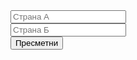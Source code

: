 <!DOCTYPE html>

<html lang="en" xmlns="http://www.w3.org/1999/xhtml">
<head>
    <meta charset="utf-8" />
    <title>Цена за комарник</title>
    <meta name="viewport" content="width=device-width, initial-scale=1.0">
</head>
<body>
    <input type="text" placeholder="Страна А" /> <br />
    <input type="text" placeholder="Страна Б" /> <br />
    <input type="button" value="Пресметни" onclick="calc()" />
</body>
</html>
